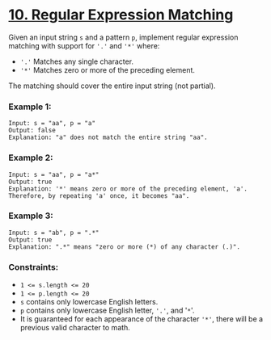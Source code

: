 # [10. Regular Expression Matching](https://leetcode.com/problems/regular-expression-matching/description/)

Given an input string `s` and a pattern `p`, implement regular expression matching with support for `'.'` and `'*'` where:

- `'.'` Matches any single character.​​​​
- `'*'` Matches zero or more of the preceding element.

The matching should cover the entire input string (not partial).

### Example 1:
```
Input: s = "aa", p = "a"
Output: false
Explanation: "a" does not match the entire string "aa".
```

### Example 2:
```
Input: s = "aa", p = "a*"
Output: true
Explanation: '*' means zero or more of the preceding element, 'a'. Therefore, by repeating 'a' once, it becomes "aa".
```

### Example 3:
```
Input: s = "ab", p = ".*"
Output: true
Explanation: ".*" means "zero or more (*) of any character (.)".
```

### Constraints:
- `1 <= s.length <= 20`
- `1 <= p.length <= 20`
- `s` contains only lowercase English letters.
- `p` contains only lowercase English letter, `'.'`, and '`*`'.
- It is guaranteed for each appearance of the character `'*'`, there will be a previous valid character to math.
